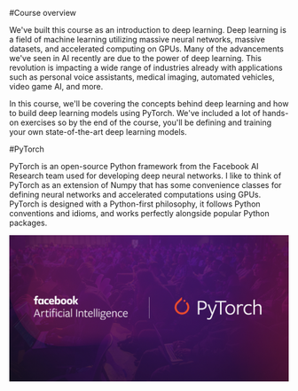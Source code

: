 #Course overview

We've built this course as an introduction to deep learning. Deep learning is a field of machine learning utilizing massive neural networks, massive datasets, and accelerated computing on GPUs. Many of the advancements we've seen in AI recently are due to the power of deep learning. This revolution is impacting a wide range of industries already with applications such as personal voice assistants, medical imaging, automated vehicles, video game AI, and more.

In this course, we'll be covering the concepts behind deep learning and how to build deep learning models using PyTorch. We've included a lot of hands-on exercises so by the end of the course, you'll be defining and training your own state-of-the-art deep learning models.

#PyTorch

PyTorch is an open-source Python framework from the Facebook AI Research team used for developing deep neural networks. I like to think of PyTorch as an extension of Numpy that has some convenience classes for defining neural networks and accelerated computations using GPUs. PyTorch is designed with a Python-first philosophy, it follows Python conventions and idioms, and works perfectly alongside popular Python packages.

![PyTorch](
https://github.com/imcgeek/PyTorch-Scholarship-Challenge-Nanodegree-Program/blob/master/Images/udacitypytorch-welcomepage-image-v2.png)